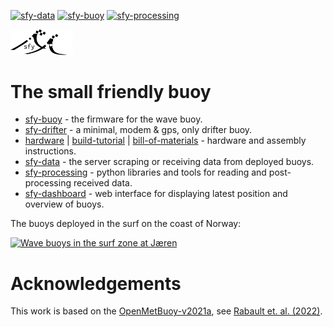 [![sfy-data](https://github.com/gauteh/sfy/actions/workflows/sfy-data.yml/badge.svg)](https://github.com/gauteh/sfy/actions/workflows/sfy-data.yml)
[![sfy-buoy](https://github.com/gauteh/sfy/actions/workflows/sfy-buoy.yml/badge.svg)](https://github.com/gauteh/sfy/actions/workflows/sfy-buoy.yml)
[![sfy-processing](https://github.com/gauteh/sfy/actions/workflows/sfy-processing.yml/badge.svg)](https://github.com/gauteh/sfy/actions/workflows/sfy-processing.yml)

<img src="doc/logo/logo1.png" width="100px" />

# The small friendly buoy

* [sfy-buoy](sfy-buoy/) - the firmware for the wave buoy.
* [sfy-drifter](sfy-drifter/) - a minimal, modem & gps, only drifter buoy.
* [hardware](hardware/Hardware.md) | [build-tutorial](https://www.hackster.io/gaute-hope/ocean-buoy-to-measure-waves-drift-using-low-power-cellular-16ad09) | [bill-of-materials](https://docs.google.com/spreadsheets/d/e/2PACX-1vRE62P6-pCVzig-hSsqVcr2DABZ5LlB4lt1ZFfrct_tdcxoljO3zjmq7vGT1-jjqNiVCXLdns6XSkHF/pubhtml?gid=0&single=true) - hardware and assembly instructions.
* [sfy-data](sfy-data/) - the server scraping or receiving data from deployed
    buoys.
* [sfy-processing](sfy-processing/) - python libraries and tools for reading and post-processing received data.
* [sfy-dashboard](sfy-dashboard/) - web interface for displaying latest position
    and overview of buoys.

The buoys deployed in the surf on the coast of Norway:

[![Wave buoys in the surf zone at Jæren](http://img.youtube.com/vi/qK1Di7pjYFI/0.jpg)](http://www.youtube.com/watch?v=qK1Di7pjYFI "Wave buoys in the surf zone at Jæren")

# Acknowledgements

This work is based on the [OpenMetBuoy-v2021a](https://github.com/jerabaul29/OpenMetBuoy-v2021a), see [Rabault et. al. (2022)](https://www.mdpi.com/2076-3263/12/3/110).
